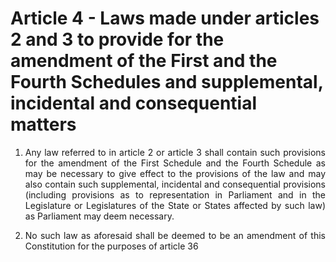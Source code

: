 # Article 4 - Laws made under articles 2 and 3 to provide for the amendment of the First and the Fourth Schedules and supplemental, incidental and consequential matters

<div style="text-align: justify">

1. Any law referred to in article 2 or article 3 shall contain such provisions for the amendment of the First Schedule and the Fourth Schedule as may be necessary to give effect to the provisions of the law and may also contain such supplemental, incidental and consequential provisions (including provisions as to representation in Parliament and in the Legislature or Legislatures of the State or States affected by such law) as Parliament may deem necessary.
</div>
<div style="text-align: justify">

2.	No such law as aforesaid shall be deemed to be an amendment of this Constitution for the purposes of article 36
</div>
